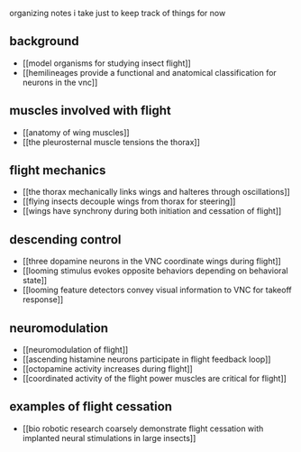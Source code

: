 organizing notes i take just to keep track of things for now
## background
- [[model organisms for studying insect flight]]
- [[hemilineages provide a functional and anatomical classification for neurons in the vnc]]
## muscles involved with flight
- [[anatomy of wing muscles]]
- [[the pleurosternal muscle tensions the thorax]]
## flight mechanics
- [[the thorax mechanically links wings and halteres through oscillations]]
- [[flying insects decouple wings from thorax for steering]]
- [[wings have synchrony during both initiation and cessation of flight]]
## descending control
- [[three dopamine neurons in the VNC coordinate wings during flight]]
- [[looming stimulus evokes opposite behaviors depending on behavioral state]]
- [[looming feature detectors convey visual information to VNC for takeoff response]]
## neuromodulation
- [[neuromodulation of flight]]
- [[ascending histamine neurons participate in flight feedback loop]]
- [[octopamine activity increases during flight]]
- [[coordinated activity of the flight power muscles are critical for flight]]
## examples of flight cessation
- [[bio robotic research coarsely demonstrate flight cessation with implanted neural stimulations in large insects]]
